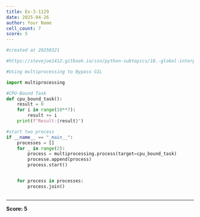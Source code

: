 ```yaml
---
title: Ex-3-1129
date: 2025-04-26
author: Your Name
cell_count: 7
score: 5
---
```


```python
#created at 20250321
```


```python
#https://stevejoe1412.gitbook.io/ssn/python-subtopics/18.-global-interpreter-lock-gil
```


```python
#Using multiprocessing to Bypass GIL
```


```python
import multiprocessing
```


```python
#CPU-Bound Task
def cpu_bound_task():
    result = 0
    for i in range(10**7):
        result += i
    print(f"Result:{result}")
```


```python
#start two process
if __name__ == "_main__":
    processes = []
    for _ in range(2):
        process = multiprocessing.process(target=cpu_bound_task)
        processe.append(process)
        process.start()


    for process in processes:
        process.join()
```


```python

```


---
**Score: 5**